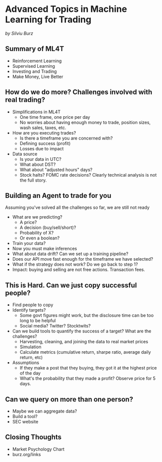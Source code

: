 # Advanced Topics in Machine Learning for Trading
*by Silviu Burz*

## Summary of ML4T
- Reinforcement Learning
- Supervised Learning
- Investing and Trading
- Make Money, Live Better

## How do we do more? Challenges involved with real trading?
- Simplifications in ML4T
	- One time frame, one price per day
	- No worries about having enough money to trade, position sizes, wash sales, taxes, etc.
- How are you executing trades?
	- Is there a timeframe you are concerned with?
	- Defining success (profit)
	- Losses due to impact
- Data source
	- Is your data in UTC?
	- What about DST?
	- What about "adjusted hours" days?
	- Stock halts? FOMC rate decisions? Clearly technical analysis is not the full story.

## Building an Agent to trade for you
Assuming you've solved all the challenges so far, we are still not ready
- What are we predicting?
	- A price?
	- A decision (buy/sell/short)?
	- Probability of X?
	- Or even a boolean?
- Train your data?
- Now you must make inferences
- What about data drift? Can we set up a training pipeline?
- Does our API move fast enough for the timeframe we have selected?
- What if the strategy does not work? Do we go back to step 1?
- Impact: buying and selling are not free actions. Transaction fees.

## This is Hard. Can we just copy successful people?
- Find people to copy
- Identify targets?
	- Some govt figures might work, but the disclosure time can be too long to be helpful
	- Social media? Twitter? Stocktwits?
- Can we build tools to quantify the success of a target? What are the challenges?
	- Harvesting, cleaning, and joining the data to real market prices
	- Simulation
	- Calculate metrics (cumulative return, sharpe ratio, average daily return, etc)
- Assumptions
	- If they make a post that they buying, they got it at the highest price of the day
	- What's the probability that they made a profit? Observe price for 5 days.

## Can we query on more than one person?
- Maybe we can aggregate data?
- Build a tool?
- SEC website

## Closing Thoughts
- Market Psychology Chart
- burz.org/links
